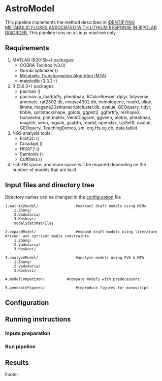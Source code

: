 # AstroModel
This pipeline implements the method described in 
[IDENTIFYING METABOLIC FLUXES ASSOCIATED WITH LITHIUM RESPONSE IN BIPOLAR DISORDER](file:///home/anirudh/Downloads/3.-Identifying-Metabolic_Anirudh-S.-Chellappa-Abstract_GBDS_2022.pdf), 
This pipeline runs on a Linux machine only.

## Requirements
1. MATLAB (R2015b+) packages:
   * COBRA Toolbox (v3.0)
   * Gurobi optimizer ()
   * [Metabolic Transformation Algorithm (MTA)](https://github.com/ImNotaGit/MTA)
   * matplotlib (3.3.3+)
2. R (3.6.3+) packages:
   * pacman ()
   * pacman::p_load(affy, pheatmap, RColorBrewer, dplyr, tidyverse, annotate, rat2302.db, mouse4302.db, homologene, 
							readxl, oligo, limma, mogene20sttranscriptcluster.db, qvalue, GEOquery, tidyr, tibble, splitstackshape, gplots, 
							ggplot2, ggfortify, reshape2, factoextra, plot.matrix, VennDiagram, ggvenn, plotrix, pheatmap, magrittr, venn, 
							mgsub, gsubfn, readxl, openxlsx, UpSetR, qvalue, GEOquery, TeachingDemos, sm, org.Hs.eg.db, data.table)
4. NGS analysis tools: 
   * FastQC ()
   * Cutadapt ()
   * HISAT2 ()
   * Samtools ()
   * Cufflinks ()   
5. ~50 GB space, and more space will be required depending on the number of models that are built

## Input files and directory tree
Directory names can be changed in the [configuration](#configuration) file
```
1.matrix2model/					#extract draft models using MEMs 
    1.Zhang/
    2.Vadodaria/
    3.Koskuvi/
	modelStatsMatFiles

2.expandModel/					#expand draft models using literature driven- and nutrient media constraints  
    1.Zhang/
    2.Vadodaria/
    3.Koskuvi/

3.analyzeModel/					#analyze models using FVA & MTA  
    1.Zhang/
    2.Vadodaria/
    3.Koskuvi/

4.modelComparison/			#compare models with predecessors  

5.generateFigures/				#reproduce figures for manuscript  

```

## Configuration

## Running instructions

### Inputs preparation

### Run pipeline

## Results

Footer

